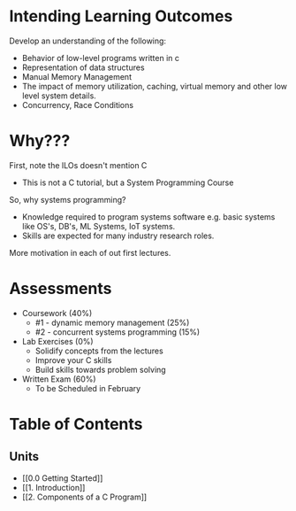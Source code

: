 # Intending Learning Outcomes
Develop an understanding of the following:

- Behavior of low-level programs written in c
- Representation of data structures
- Manual Memory Management
- The impact of memory utilization, caching, virtual memory and other low level system details.
- Concurrency, Race Conditions

# Why???
First, note the ILOs doesn't mention C
- This is not a C tutorial, but a System Programming Course

So, why systems programming?
- Knowledge required to program systems software e.g. basic systems like OS's, DB's, ML Systems, IoT systems.
- Skills are expected for many industry research roles.

More motivation in each of out first lectures.
# Assessments
- Coursework (40%)
	- #1 - dynamic memory management (25%)
	- #2 - concurrent systems programming (15%)
- Lab Exercises (0%)
	- Solidify concepts from the lectures
	- Improve your C skills
	- Build skills towards problem solving
- Written Exam (60%)
	- To be Scheduled in February

# Table of Contents

## Units
- [[0.0 Getting Started]]
- [[1. Introduction]]
- [[2. Components of a C Program]]
